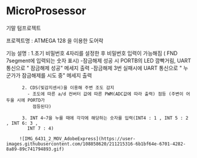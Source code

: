# MicroProsessor

기말 텀프로젝트

프로젝트명 : ATMEGA 128 을 이용한 도어락

기능 설명 : 1.초기 비밀번호 4자리를 설정한 후 비밀번호 입력이 가능해짐 ( FND 7segment에 입력되는 숫자 표시)
          -잠금해제 성공 시 PORTB의 LED 깜빡거림, UART 통신으로 " 잠금해제 성공"  메세지 출력
          -잠금해제 3번 실패시에 UART 통신으로 " 누군가가 잠금해제를 시도 중" 메세지 출력
          
          2. CDS(빛감지센서)을 이용해 주변 조도 감지
            - 조도에 따른 a/d 컨버터 값에 따른 PWM(ADC값에 따라 출력) 점등 (주변이 어두울 시에 PORTD가         
              점등된다)
              
          3. INT 4~7을 누를 때에 각각에 해당하는 숫자를 입력(INT4 : 1 , INT 5 : 2 , INT 6: 3 ,   
            INT 7 : 4)
            
         ![IMG_6431_2_MOV_AdobeExpress](https://user-images.githubusercontent.com/108858620/211215316-6b1bf64e-6701-4282-8a89-89c741794893.gif)
